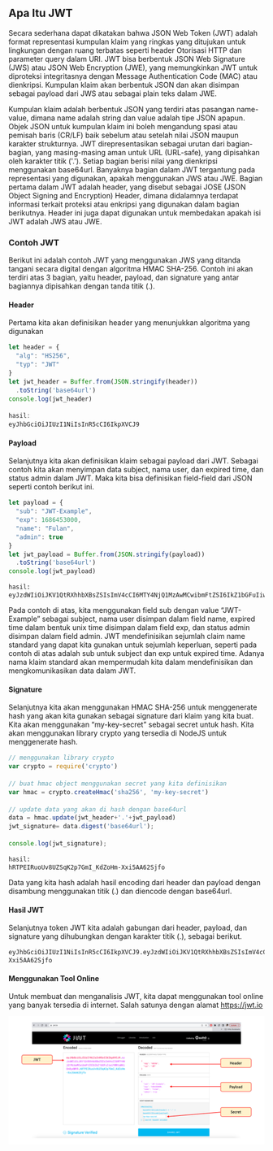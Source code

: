 ## Apa Itu JWT

Secara sederhana dapat dikatakan bahwa JSON Web Token (JWT) adalah format representasi kumpulan klaim yang ringkas yang ditujukan untuk lingkungan dengan ruang terbatas seperti header Otorisasi HTTP dan parameter query dalam URI. JWT bisa berbentuk JSON Web Signature (JWS) atau JSON Web Encryption (JWE), yang memungkinkan JWT untuk diproteksi integritasnya dengan Message Authentication Code (MAC) atau dienkripsi. Kumpulan klaim akan berbentuk JSON dan akan disimpan sebagai payload dari JWS atau sebagai plain teks dalam JWE.

Kumpulan klaim adalah berbentuk JSON yang terdiri atas pasangan name-value, dimana name adalah string dan value adalah tipe JSON apapun. Objek JSON untuk kumpulan klaim ini boleh mengandung spasi atau pemisah baris (CR/LF) baik sebelum atau setelah nilai JSON maupun karakter strukturnya.
JWT direpresentasikan sebagai urutan dari bagian-bagian, yang masing-masing aman untuk URL (URL-safe), yang dipisahkan oleh karakter titik ('.'). Setiap bagian berisi nilai yang dienkripsi menggunakan base64url. Banyaknya bagian dalam JWT tergantung pada representasi yang digunakan, apakah menggunakan JWS atau JWE. Bagian pertama dalam JWT adalah header, yang disebut sebagai JOSE (JSON Object Signing and Encryption) Header, dimana didalamnya terdapat informasi terkait proteksi atau enkripsi yang digunakan dalam bagian berikutnya. Header ini juga dapat digunakan untuk membedakan apakah isi JWT adalah JWS atau JWE. 

### Contoh JWT

Berikut ini adalah contoh JWT yang menggunakan JWS yang ditanda tangani secara digital dengan algoritma HMAC SHA-256. Contoh ini akan terdiri atas 3 bagian, yaitu header, payload, dan signature yang antar bagiannya dipisahkan dengan tanda titik (.).

#### Header
Pertama kita akan definisikan header yang menunjukkan algoritma yang digunakan
``` javascript
let header = {
  "alg": "HS256",
  "typ": "JWT"
}
let jwt_header = Buffer.from(JSON.stringify(header))
  .toString('base64url')
console.log(jwt_header)

hasil:
eyJhbGciOiJIUzI1NiIsInR5cCI6IkpXVCJ9
```

#### Payload
Selanjutnya kita akan definisikan klaim sebagai payload dari JWT. Sebagai contoh kita akan menyimpan data subject, nama user, dan expired time, dan status admin dalam JWT. Maka kita bisa definisikan field-field dari JSON seperti contoh berikut ini.
``` JavaScript
let payload = {
  "sub": "JWT-Example",
  "exp": 1686453000,
  "name": "Fulan",
  "admin": true
}
let jwt_payload = Buffer.from(JSON.stringify(payload))
  .toString('base64url')
console.log(jwt_payload)
```

```
hasil: 
eyJzdWIiOiJKV1QtRXhhbXBsZSIsImV4cCI6MTY4NjQ1MzAwMCwibmFtZSI6IkZ1bGFuIiwiYWRtaW4iOnRydWV9
```

Pada contoh di atas, kita menggunakan field sub dengan value “JWT-Example” sebagai subject, nama user disimpan dalam field name, expired time dalam bentuk unix time disimpan dalam field exp, dan status admin disimpan dalam field admin. JWT mendefinisikan sejumlah claim name standard yang dapat kita gunakan untuk sejumlah keperluan, seperti pada contoh di atas adalah sub untuk subject dan exp untuk expired time. Adanya nama klaim standard akan mempermudah kita dalam mendefinisikan dan mengkomunikasikan data dalam JWT.

#### Signature
Selanjutnya kita akan menggunakan HMAC SHA-256 untuk menggenerate hash yang akan kita gunakan sebagai signature dari klaim yang kita buat. Kita akan menggunakan “my-key-secret” sebagai secret untuk hash. Kita akan menggunakan library crypto yang tersedia di NodeJS untuk menggenerate hash. 

``` JavaScript
// menggunakan library crypto
var crypto = require('crypto')

// buat hmac object menggunakan secret yang kita definisikan
var hmac = crypto.createHmac('sha256', 'my-key-secret')

// update data yang akan di hash dengan base64url
data = hmac.update(jwt_header+'.'+jwt_payload)
jwt_signature= data.digest('base64url');

console.log(jwt_signature);
```

```
hasil:
hRTPEIRuoUv8UZSqK2p7GmI_KdZoHm-Xxi5AA62Sjfo
```

Data yang kita hash adalah hasil encoding dari header dan payload dengan disambung menggunakan titik (.)  dan diencode dengan base64url.

#### Hasil JWT

Selanjutnya token JWT kita adalah gabungan dari header, payload, dan signature yang dihubungkan dengan karakter titik (.), sebagai berikut.

```
eyJhbGciOiJIUzI1NiIsInR5cCI6IkpXVCJ9.eyJzdWIiOiJKV1QtRXhhbXBsZSIsImV4cCI6MTY4NjQ1MzAwMCwibmFtZSI6IkZ1bGFuIiwiYWRtaW4iOnRydWV9.hRTPEIRuoUv8UZSqK2p7GmI_KdZoHm-Xxi5AA62Sjfo
```

#### Menggunakan Tool Online
Untuk membuat dan menganalisis JWT, kita dapat menggunakan tool online yang banyak tersedia di internet. Salah satunya dengan alamat https://jwt.io 

![contoh-jwt](../img/jwt-contoh.png)
